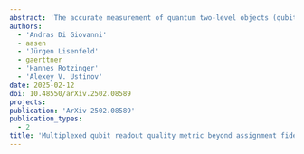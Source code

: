 ```yaml
---
abstract: 'The accurate measurement of quantum two-level objects (qubits) is crucial for developing quantum computing hardware. Over the last decade, the measure of choice for benchmarking readout routines for superconducting qubits has been assignment fidelity. However, this method only focuses on the preparation of computational basis states and therefore does not provide a complete characterization of the readout. Here, we expand the focus to the use of detector tomography to fully characterize multi-qubit readout of superconducting transmon qubits. The impact of different readout parameters on the rate of information extraction is studied using quantum state reconstruction infidelity as a proxy. The results are then compared with assignment fidelities, showing good agreement for separable two-qubit states. We therefore propose the rate of infidelity convergence as an alternative and more comprehensive benchmark for single- and multi-qubit readout optimization. We find the most effective allocation of a fixed shot budget between detector tomography and state reconstruction in single- and two-qubit experiments. To address the growing interest in three-qubit gates, we perform three-qubit quantum state tomography that goes beyond conventional readout error mitigation methods and find a factor of 30 reduction in quantum infidelity. Our results demonstrate that neither quantum nor classical qubit readout correlations are induced even by very high levels of readout noise. Consequently, correlation coefficients can serve as a valuable tool in qubit readout optimization.'
authors:
  - 'Andras Di Giovanni'
  - aasen
  - 'Jürgen Lisenfeld'
  - gaerttner
  - 'Hannes Rotzinger'
  - 'Alexey V. Ustinov'
date: 2025-02-12
doi: 10.48550/arXiv.2502.08589
projects:
publication: 'ArXiv 2502.08589'
publication_types:
  - 2
title: 'Multiplexed qubit readout quality metric beyond assignment fidelity'
---
```

